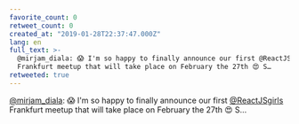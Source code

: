 ```yaml
---
favorite_count: 0
retweet_count: 0
created_at: "2019-01-28T22:37:47.000Z"
lang: en
full_text: >-
  @mirjam_diala: 😱 I'm so happy to finally announce our first @ReactJSgirls
  Frankfurt meetup that will take place on February the 27th 😍 S…
retweeted: true
---
```


[@mirjam_diala](https://twitter.com/mirjam_diala): 😱 I'm so happy to finally
announce our first [@ReactJSgirls](https://twitter.com/ReactJSgirls) Frankfurt
meetup that will take place on February the 27th 😍 S…
